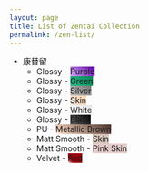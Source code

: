 ```yaml
---
layout: page
title: List of Zentai Collection
permalink: /zen-list/
---
```


- 康替留
	- Glossy - <span class="color-sample" style="background: linear-gradient(45deg, rgba(215,164,255,1) 0%, rgba(88,0,157,1) 100%);">Purple</span>
	- Glossy - <span class="color-sample" style="background: linear-gradient(45deg, rgba(43,190,137,1) 0%, rgba(0,133,85,1) 100%);">Green</span>
	- Glossy - <span class="color-sample" style="background: linear-gradient(45deg, rgba(191,191,191,1) 0%, rgba(119,119,119,1) 100%);">Silver</span>
	- Glossy - <span class="color-sample" style="background: linear-gradient(45deg, rgba(233,224,216,1) 0%, rgba(255,212,173,1) 100%);">Skin</span>
	- Glossy - <span class="color-sample" style="background: linear-gradient(45deg, rgba(255,255,255,1) 0%, rgba(228,228,228,1) 100%);">White</span>
	- Glossy - <span class="color-sample" style="background: linear-gradient(45deg, rgba(83,83,83,1) 13%, rgba(0,0,0,1) 100%);">Black</span>
	- PU - <span class="color-sample" style="background: linear-gradient(45deg, rgba(255,252,253,1) 0%, rgba(235,202,181,1) 12%, rgba(76,51,46,1) 100%);">Metallic Brown</span>
	- Matt Smooth - <span class="color-sample" style="background: linear-gradient(45deg, rgba(214,199,189,1) 13%, rgba(214,199,189,1) 100%);">Skin</span>
	- Matt Smooth - <span class="color-sample" style="background: linear-gradient(45deg, rgba(227,204,202,1) 13%, rgba(227,204,202,1) 100%);">Pink Skin</span>
	- Velvet - <span class="color-sample" style="background: linear-gradient(45deg, rgba(255,255,255,1) 0%, rgba(190,85,95,1) 14%, rgba(157,0,15,1) 27%);">Red</span>